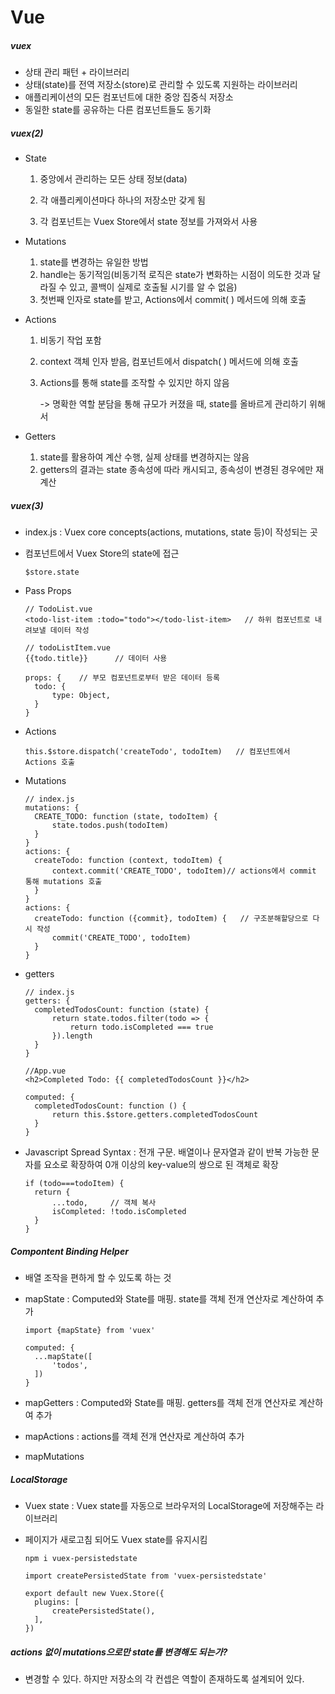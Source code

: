 # Vue

##### vuex

- 상태 관리 패턴 + 라이브러리
- 상태(state)를 전역 저장소(store)로 관리할 수 있도록 지원하는 라이브러리
- 애플리케이션의 모든 컴포넌트에 대한 중앙 집중식 저장소
- 동일한 state를 공유하는 다른 컴포넌트들도 동기화

##### vuex(2)

- State

  1. 중앙에서 관리하는 모든 상태 정보(data)

  2. 각 애플리케이션마다 하나의 저장소만 갖게 됨
  3. 각 컴포넌트는 Vuex Store에서 state 정보를 가져와서 사용

- Mutations

  1. state를 변경하는 유일한 방법
  2. handle는 동기적임(비동기적 로직은 state가 변화하는 시점이 의도한 것과 달라질 수 있고, 콜백이 실제로 호출될 시기를 알 수 없음)
  3. 첫번째 인자로 state를 받고, Actions에서 commit( ) 메서드에 의해 호출

- Actions

  1. 비동기 작업 포함

  2. context 객체 인자 받음, 컴포넌트에서 dispatch( ) 메서드에 의해 호출

  3. Actions를 통해 state를 조작할 수 있지만 하지 않음

     -> 명확한 역할 분담을 통해 규모가 커졌을 때, state를 올바르게 관리하기 위해서

- Getters

  1. state를 활용하여 계산 수행, 실제 상태를 변경하지는 않음
  2. getters의 결과는 state 종속성에 따라 캐시되고, 종속성이 변경된 경우에만 재계산

##### vuex(3)

- index.js : Vuex core concepts(actions, mutations, state 등)이 작성되는 곳

- 컴포넌트에서 Vuex Store의 state에 접근

  ```vue
  $store.state
  ```

- Pass Props

  ```vue
  // TodoList.vue
  <todo-list-item :todo="todo"></todo-list-item>   // 하위 컴포넌트로 내려보낼 데이터 작성
  
  // todoListItem.vue
  {{todo.title}}      // 데이터 사용
  
  props: {    // 부모 컴포넌트로부터 받은 데이터 등록
  	todo: {
  		type: Object,
  	}
  }
  ```

- Actions

  ```vue
  this.$store.dispatch('createTodo', todoItem)   // 컴포넌트에서 Actions 호출
  ```

- Mutations

  ```vue
  // index.js
  mutations: {
  	CREATE_TODO: function (state, todoItem) {
  		state.todos.push(todoItem)
  	}
  }
  actions: {
  	createTodo: function (context, todoItem) {
  		context.commit('CREATE_TODO', todoItem)// actions에서 commit 통해 mutations 호출
  	}
  }
  actions: {
  	createTodo: function ({commit}, todoItem) {   // 구조분해할당으로 다시 작성
  		commit('CREATE_TODO', todoItem)
  	}
  }
  ```

- getters

  ```vue
  // index.js
  getters: {
  	completedTodosCount: function (state) {
  		return state.todos.filter(todo => {
  			return todo.isCompleted === true
  		}).length
  	}
  }
  
  //App.vue
  <h2>Completed Todo: {{ completedTodosCount }}</h2>
  
  computed: {
  	completedTodosCount: function () {
  		return this.$store.getters.completedTodosCount
  	}
  }
  ```

- Javascript Spread Syntax : 전개 구문. 배열이나 문자열과 같이 반복 가능한 문자를 요소로 확장하여 0개 이상의 key-value의 쌍으로 된 객체로 확장

  ```vue
  if (todo===todoItem) {
  	return {
  		...todo,     // 객체 복사
  		isCompleted: !todo.isCompleted
  	}
  }
  ```

##### Compontent Binding Helper

- 배열 조작을 편하게 할 수 있도록 하는 것

- mapState : Computed와 State를 매핑. state를 객체 전개 연산자로 계산하여 추가

  ```vue
  import {mapState} from 'vuex'
  
  computed: {
  	...mapState([
  		'todos',
  	])
  }
  ```

- mapGetters : Computed와 State를 매핑. getters를 객체 전개 연산자로 계산하여 추가

- mapActions : actions를 객체 전개 연산자로 계산하여 추가

- mapMutations

##### LocalStorage

- Vuex state : Vuex state를 자동으로 브라우저의 LocalStorage에 저장해주는 라이브러리

- 페이지가 새로고침 되어도 Vuex state를 유지시킴

  ```vue
  npm i vuex-persistedstate
  ```

  ```vue
  import createPersistedState from 'vuex-persistedstate'
  
  export default new Vuex.Store({
  	plugins: [
  		createPersistedState(),
  	],
  })
  ```

##### actions 없이 mutations으로만 state를 변경해도 되는가?

- 변경할 수 있다. 하지만 저장소의 각 컨셉은 역할이 존재하도록 설계되어 있다.